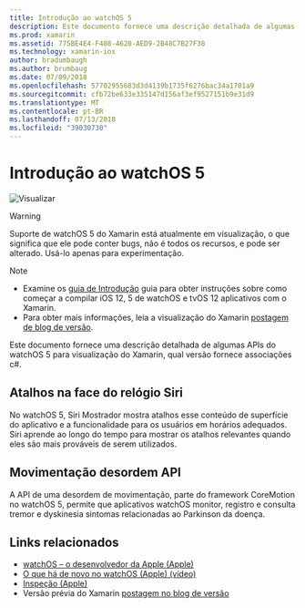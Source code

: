 ```yaml
---
title: Introdução ao watchOS 5
description: Este documento fornece uma descrição detalhada de algumas APIs do watchOS 5 para visualização do Xamarin, qual versão fornece associações c#.
ms.prod: xamarin
ms.assetid: 775BE4E4-F408-4620-AED9-2B48C7B27F38
ms.technology: xamarin-ios
author: bradumbaugh
ms.author: brumbaug
ms.date: 07/09/2018
ms.openlocfilehash: 57702955683d3d4139b1735f6276bac34a1701a9
ms.sourcegitcommit: cfb72be633e335147d156af3ef9527151b9e31d9
ms.translationtype: MT
ms.contentlocale: pt-BR
ms.lasthandoff: 07/13/2018
ms.locfileid: "39030730"
---
```

# <a name="introduction-to-watchos-5"></a>Introdução ao watchOS 5

 ![Visualizar](~/media/shared/preview.png)

> [!WARNING]
> Suporte de watchOS 5 do Xamarin está atualmente em visualização, o que significa que ele pode conter bugs, não é todos os recursos, e pode ser alterado. Usá-lo apenas para experimentação.

> [!NOTE]
> - Examine os [guia de Introdução](~/ios/platform/introduction-to-ios12/get-started.md) guia para obter instruções sobre como começar a compilar iOS 12, 5 de watchOS e tvOS 12 aplicativos com o Xamarin.
> - Para obter mais informações, leia a visualização do Xamarin [postagem de blog de versão](https://releases.xamarin.com/preview-release-xcode-10-beta-3/).

Este documento fornece uma descrição detalhada de algumas APIs do watchOS 5 para visualização do Xamarin, qual versão fornece associações c#.

## <a name="shortcuts-on-the-siri-watch-face"></a>Atalhos na face do relógio Siri

No watchOS 5, Siri Mostrador mostra atalhos esse conteúdo de superfície do aplicativo e a funcionalidade para os usuários em horários adequados. Siri aprende ao longo do tempo para mostrar os atalhos relevantes quando eles são mais prováveis de serem utilizados.

## <a name="movement-disorder-api"></a>Movimentação desordem API

A API de uma desordem de movimentação, parte do framework CoreMotion no watchOS 5, permite que aplicativos watchOS monitor, registro e consulta tremor e dyskinesia sintomas relacionadas ao Parkinson da doença.

## <a name="related-links"></a>Links relacionados

- [watchOS – o desenvolvedor da Apple (Apple)](https://developer.apple.com/watchOS/)
- [O que há de novo no watchOS (Apple) (vídeo)](https://developer.apple.com/videos/play/wwdc2018/206/)
- [Inspeção (Apple)](https://www.apple.com/watch/)
- Versão prévia do Xamarin [postagem no blog de versão](https://releases.xamarin.com/preview-release-xcode-10-beta-3/)
